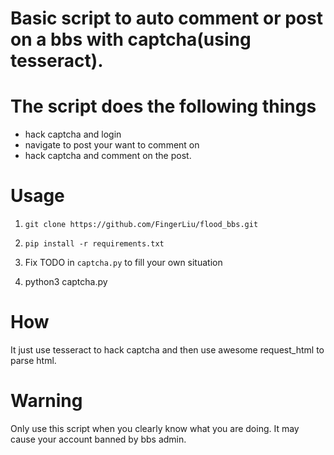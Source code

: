 # Basic script to auto comment or post on a bbs with captcha(using tesseract).

# The script does the following things

- hack captcha and login
- navigate to post your want to comment on
- hack captcha and comment on the post.

# Usage
1. `git clone https://github.com/FingerLiu/flood_bbs.git`

2. `pip install -r requirements.txt`

3. Fix TODO in `captcha.py` to fill your own situation

4. python3 captcha.py

# How
It just use tesseract to hack captcha and then use awesome request_html to parse html.

# Warning
Only use this script when you clearly know what you are doing. It may cause your account banned by bbs admin.

